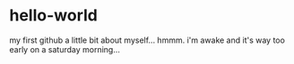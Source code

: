 # hello-world
my first github
a little bit about myself... hmmm. i'm awake and it's way too early on a saturday morning...

